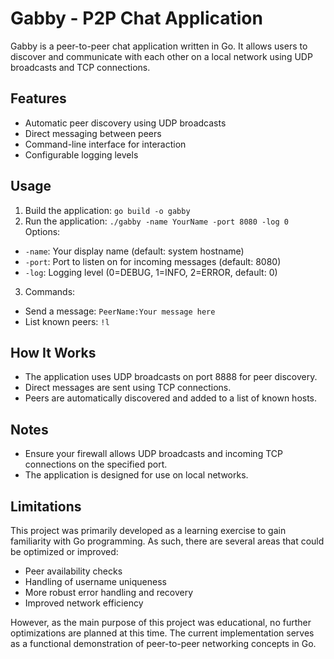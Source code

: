 # Gabby - P2P Chat Application

Gabby is a peer-to-peer chat application written in Go. It allows users to discover and communicate with each other on a
local network using UDP broadcasts and TCP connections.

## Features

- Automatic peer discovery using UDP broadcasts
- Direct messaging between peers
- Command-line interface for interaction
- Configurable logging levels

## Usage

1. Build the application: ```go build -o gabby```
2. Run the application: ```./gabby -name YourName -port 8080 -log 0```
   Options:

- `-name`: Your display name (default: system hostname)
- `-port`: Port to listen on for incoming messages (default: 8080)
- `-log`: Logging level (0=DEBUG, 1=INFO, 2=ERROR, default: 0)

3. Commands:

- Send a message: `PeerName:Your message here`
- List known peers: `!l`

## How It Works

- The application uses UDP broadcasts on port 8888 for peer discovery.
- Direct messages are sent using TCP connections.
- Peers are automatically discovered and added to a list of known hosts.

## Notes

- Ensure your firewall allows UDP broadcasts and incoming TCP connections on the specified port.
- The application is designed for use on local networks.

## Limitations

This project was primarily developed as a learning exercise to gain familiarity with Go programming. As such, there are
several areas that could be optimized or improved:

- Peer availability checks
- Handling of username uniqueness
- More robust error handling and recovery
- Improved network efficiency

However, as the main purpose of this project was educational, no further optimizations are planned at this time. The
current implementation serves as a functional demonstration of peer-to-peer networking concepts in Go.